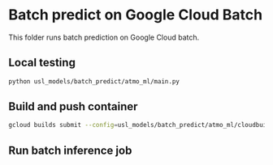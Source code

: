 # Batch predict on Google Cloud Batch

This folder runs batch prediction on Google Cloud batch.

## Local testing

```sh
python usl_models/batch_predict/atmo_ml/main.py
```

## Build and push container

```sh
gcloud builds submit --config=usl_models/batch_predict/atmo_ml/cloudbuild.yaml .
```

## Run batch inference job

```sh

```
